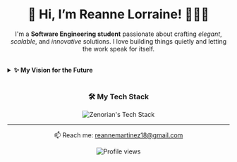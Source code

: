 <!-- README.md GitHub Profile -->
<h1 align="center"><b>👋 Hi, I’m Reanne Lorraine! 👩🏻‍💻</b></h1>

<p align="center">
  I'm a <strong>Software Engineering student</strong> passionate about crafting <em>elegant</em>, <em>scalable</em>, and <em>innovative</em> solutions.
  I love building things quietly and letting the work speak for itself.
</p>

<br>

<details>
  <summary><strong>✨ My Vision for the Future</strong></summary>
  <p>
    I aspire to become a leader in building open-source tools that empower developers and make coding joyful.
    I'm driven to explore AI, cloud-native systems, and developer experience engineering. One line of clean code at a time.
  </p>
</details>

<br>

<h3 align="center">🛠️ My Tech Stack</h3>
<p align="center">
  <img src="https://skillicons.dev/icons?i=python,cpp,js,ts,react,nodejs,html,css,tailwind,git,github,vscode,figma" alt="Zenorian's Tech Stack" />
</p>

---

<p align="center">
  📫 Reach me: <a href="mailto:reannemartinez18@gmail.com">reannemartinez18@gmail.com</a>
</p>

<p align="center">
  <img src="https://komarev.com/ghpvc/?username=zenorian&style=flat-square&color=blue" alt="Profile views"/>
</p>
